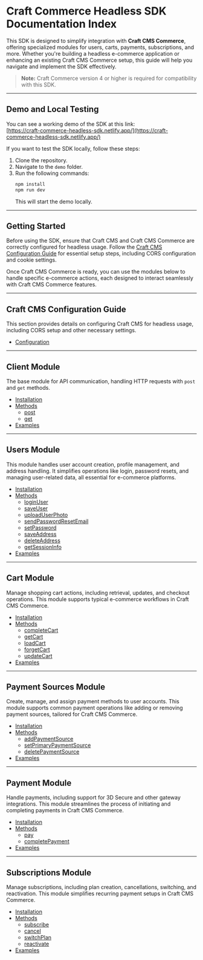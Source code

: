 # Craft Commerce Headless SDK Documentation Index

This SDK is designed to simplify integration with **Craft CMS Commerce**, offering specialized modules for users, carts, payments, subscriptions, and more. Whether you're building a headless e-commerce application or enhancing an existing Craft CMS Commerce setup, this guide will help you navigate and implement the SDK effectively.

> **Note:** Craft Commerce version 4 or higher is required for compatibility with this SDK.

---

## Demo and Local Testing

You can see a working demo of the SDK at this link:  
[https://craft-commerce-headless-sdk.netlify.app/](https://craft-commerce-headless-sdk.netlify.app/)

If you want to test the SDK locally, follow these steps:
1. Clone the repository.
2. Navigate to the `demo` folder.
3. Run the following commands:
   ```bash
   npm install
   npm run dev
   ```
   This will start the demo locally.

---

## Getting Started

Before using the SDK, ensure that Craft CMS and Craft CMS Commerce are correctly configured for headless usage. Follow the [Craft CMS Configuration Guide](./doc/CONFIGURATION.md) for essential setup steps, including CORS configuration and cookie settings.

Once Craft CMS Commerce is ready, you can use the modules below to handle specific e-commerce actions, each designed to interact seamlessly with Craft CMS Commerce features.

---

## Craft CMS Configuration Guide

This section provides details on configuring Craft CMS for headless usage, including CORS setup and other necessary settings.

- [Configuration](./doc/CCONFIGURATION.md)

---

## Client Module

The base module for API communication, handling HTTP requests with `post` and `get` methods.

- [Installation](./doc/CLIENT.md#installation)
- [Methods](./doc/CLIENT.md#methods)
  - [post](./doc/CLIENT.md#post)
  - [get](./doc/CLIENT.md#get)
- [Examples](./doc/CLIENT.md#examples)

---

## Users Module

This module handles user account creation, profile management, and address handling. It simplifies operations like login, password resets, and managing user-related data, all essential for e-commerce platforms.

- [Installation](./doc/USERS.md#installation)
- [Methods](./doc/USERS.md#methods)
  - [loginUser](./doc/USERS.md#loginuser)
  - [saveUser](./doc/USERS.md#saveuser)
  - [uploadUserPhoto](./doc/USERS.md#uploaduserphoto)
  - [sendPasswordResetEmail](./doc/USERS.md#sendpasswordresetemail)
  - [setPassword](./doc/USERS.md#setpassword)
  - [saveAddress](./doc/USERS.md#saveaddress)
  - [deleteAddress](./doc/USERS.md#deleteaddress)
  - [getSessionInfo](./doc/USERS.md#getsessioninfo)
- [Examples](./doc/USERS.md#examples)

---

## Cart Module

Manage shopping cart actions, including retrieval, updates, and checkout operations. This module supports typical e-commerce workflows in Craft CMS Commerce.

- [Installation](./doc/CART.md#installation)
- [Methods](./doc/CART.md#methods)
  - [completeCart](./doc/CART.md#completecart)
  - [getCart](./doc/CART.md#getcart)
  - [loadCart](./doc/CART.md#loadcart)
  - [forgetCart](./doc/CART.md#forgetcart)
  - [updateCart](./doc/CART.md#updatecart)
- [Examples](./doc/CART.md#examples)

---

## Payment Sources Module

Create, manage, and assign payment methods to user accounts. This module supports common payment operations like adding or removing payment sources, tailored for Craft CMS Commerce.

- [Installation](./doc/PAYMENT_SOURCES.md#installation)
- [Methods](./doc/PAYMENT_SOURCES.md#methods)
  - [addPaymentSource](./doc/PAYMENT_SOURCES.md#addpaymentsource)
  - [setPrimaryPaymentSource](./doc/PAYMENT_SOURCES.md#setprimarypaymentsource)
  - [deletePaymentSource](./doc/PAYMENT_SOURCES.md#deletepaymentsource)
- [Examples](./doc/PAYMENT_SOURCES.md#examples)

---

## Payment Module

Handle payments, including support for 3D Secure and other gateway integrations. This module streamlines the process of initiating and completing payments in Craft CMS Commerce.

- [Installation](./doc/PAYMENT.md#installation)
- [Methods](./doc/PAYMENT.md#methods)
  - [pay](./doc/PAYMENT.md#pay)
  - [completePayment](./doc/PAYMENT.md#completepayment)
- [Examples](./doc/PAYMENT.md#examples)

---

## Subscriptions Module

Manage subscriptions, including plan creation, cancellations, switching, and reactivation. This module simplifies recurring payment setups in Craft CMS Commerce.

- [Installation](./doc/SUBSCRIPTIONS.md#installation)
- [Methods](./doc/SUBSCRIPTIONS.md#methods)
  - [subscribe](./doc/SUBSCRIPTIONS.md#subscribe)
  - [cancel](./doc/SUBSCRIPTIONS.md#cancel)
  - [switchPlan](./doc/SUBSCRIPTIONS.md#switchplan)
  - [reactivate](./doc/SUBSCRIPTIONS.md#reactivate)
- [Examples](./doc/SUBSCRIPTIONS.md#examples)

